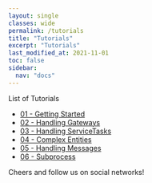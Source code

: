 ```yaml
---
layout: single
classes: wide
permalink: /tutorials
title: "Tutorials"
excerpt: "Tutorials"
last_modified_at: 2021-11-01
toc: false
sidebar:
  nav: "docs"
---
```


List of Tutorials

- [01 - Getting Started](/tutorials/part01)
- [02 - Handling Gateways](/tutorials/part02)
- [03 - Handling ServiceTasks](/tutorials/part03)
- [04 - Complex Entities](/tutorials/part04)
- [05 - Handling Messages](/tutorials/part05)
- [06 - Subprocess](/tutorials/part06)

Cheers and follow us on social networks!
